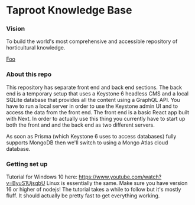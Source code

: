 # Taproot Knowledge Base

### Vision
To build the world's most comprehensive and accessible repository of horticultural knowledge.

[Foo](/docs/About.md)

### About this repo
This repository has separate front end and back end sections. The back end is a temporary setup that uses a Keystone 6 headless CMS and a local SQLite database that provides all the content using a GraphQL API. You have to run a local server in order to use the Keystone admin UI and to access the data from the front end. The front end is a basic React app built with Next. In order to actually use this thing you currently have to start up both the front and and the back end as two different servers.

As soon as Prisma (which Keystone 6 uses to access databases) fully supports MongoDB then we'll switch to using a Mongo Atlas cloud database.

### Getting set up
Tutorial for Windows 10 here: https://www.youtube.com/watch?v=ByuS1UjsqbU
Linux is essentially the same. Make sure you have version 16 or higher of nodejs!
The tutorial takes a while to follow but it's mostly fluff. It should actually be pretty fast to get everything working.
